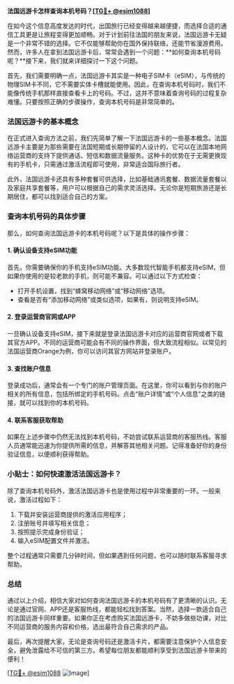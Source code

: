 **法国远游卡怎样查询本机号码？[[TG💪+ @esim1088](https://t.me/s/esim1088)]**

在如今这个信息高度发达的时代，出国旅行已经变得越来越便捷，而选择合适的通信工具更是让旅程变得更加顺畅。对于计划前往法国的朋友来说，法国远游卡无疑是一个非常不错的选择。它不仅能够帮助你在国外保持联络，还能节省漫游费用。然而，许多人在拿到法国远游卡后，常常会遇到一个问题：**如何查询本机号码呢？**接下来，我们就来详细探讨一下这个问题。

首先，我们需要明确一点，法国远游卡其实是一种电子SIM卡（eSIM），与传统的物理SIM卡不同，它不需要实体卡槽就能使用。因此，在查询本机号码时，我们不能像传统手机那样直接查看卡上的号码。不过，这并不意味着查询号码的过程复杂难懂。只要按照正确的步骤操作，查询本机号码是非常简单的。

### 法国远游卡的基本概念

在正式进入查询方法之前，我们先简单了解一下法国远游卡的一些基本概念。法国远游卡主要是为那些需要在法国短期或长期停留的人设计的，它可以在法国本地网络运营商的支持下提供通话、短信和数据流量服务。这种卡的优势在于无需更换现有的手机卡，只需通过激活流程即可使用，非常适合国际旅行者。

此外，法国远游卡还具有多种套餐可供选择，比如基础通讯套餐、数据流量套餐以及家庭共享套餐等，用户可以根据自己的需求灵活选择。无论你是短期旅游还是长期居住，都可以找到适合自己的方案。

### 查询本机号码的具体步骤

那么，如何查询法国远游卡的本机号码呢？以下是具体的操作步骤：

#### 1. 确认设备支持eSIM功能

首先，你需要确保你的手机支持eSIM功能。大多数现代智能手机都支持eSIM，但如果你使用的是较老款的手机，则可能不兼容。可以通过以下方式检查：
- 打开手机设置，找到“蜂窝移动网络”或“移动网络”选项。
- 查看是否有“添加移动网络”或类似选项，如果有，则说明支持eSIM。

#### 2. 登录运营商官网或APP

一旦确认设备支持eSIM，接下来就是登录法国远游卡对应的运营商官网或者下载其官方APP。不同的运营商可能会有不同的操作界面，但大致流程相似。以常见的法国运营商Orange为例，你可以访问其官方网站并登录账户。

#### 3. 查找账户信息

登录成功后，通常会有一个专门的账户管理页面。在这里，你可以看到与你的账户相关的所有信息，包括所绑定的手机号码。点击“账户详情”或“个人信息”之类的链接，就可以找到你的本机号码。

#### 4. 联系客服获取帮助

如果在上述步骤中仍然无法找到本机号码，不妨尝试联系运营商的客服热线。客服人员通常能迅速为你提供所需的信息，并解答其他相关问题。记得准备好你的身份验证信息，以便顺利获得帮助。

### 小贴士：如何快速激活法国远游卡？

除了查询本机号码外，激活法国远游卡也是使用过程中非常重要的一环。一般来说，激活过程如下：
1. 下载并安装运营商提供的激活应用程序；
2. 注册账号并填写相关信息；
3. 按照提示完成身份验证；
4. 输入eSIM配置文件并激活。

整个过程通常只需要几分钟时间，但如果遇到任何问题，也可以随时联系客服寻求帮助。

### 总结

通过以上介绍，相信大家对如何查询法国远游卡的本机号码有了更清晰的认识。无论是通过官网、APP还是客服热线，都能轻松找到答案。当然，选择一款适合自己的法国远游卡同样重要。如果你正在考虑购买法国远游卡，不妨多做些功课，对比不同运营商的服务内容和价格，选出最符合自己需求的产品。

最后，再次提醒大家，无论是查询号码还是激活卡片，都需要注意保护个人信息安全，避免泄露给不可信的第三方。希望每位朋友都能顺利享受到法国远游卡带来的便利！

[[TG💪+ @esim1088](https://t.me/s/esim1088) ![Image](https://i.postimg.cc/4NQfJmqS/Snipaste-2025-05-13-00-14-12.png)]